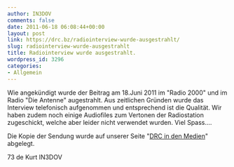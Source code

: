 ```yaml
---
author: IN3DOV
comments: false
date: 2011-06-18 06:08:44+00:00
layout: post
link: https://drc.bz/radiointerview-wurde-ausgestrahlt/
slug: radiointerview-wurde-ausgestrahlt
title: Radiointerview wurde ausgestrahlt.
wordpress_id: 3296
categories:
- Allgemein
---
```


Wie angekündigt wurde der Beitrag am 18.Juni 2011 im "Radio 2000" und im Radio "Die Antenne" augestrahlt. Aus zeitlichen Gründen wurde das Interview telefonisch aufgenommen und entsprechend ist die Qualität. Wir haben zudem noch einige Audiofiles zum Vertonen der Radiostation zugeschickt, welche aber leider nicht verwendet wurden. Viel Spass....

Die Kopie der Sendung wurde auf unserer Seite "[DRC in den Medien](https://drc.bz/?page_id=152)" abgelegt.

73 de Kurt IN3DOV

